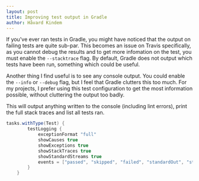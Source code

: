 ```yaml
---
layout: post
title: Improving test output in Gradle
author: Håvard Kindem
---
```

If you've ever ran tests in Gradle, you might have noticed that the output on failing tests are quite sub-par. This becomes an issue on Travis specifically, as you cannot debug the results and to get more infomation on the test, you must enable the `--stacktrace` flag. By default, Gradle does not output which tests have been run, something which could be useful.

Another thing I find useful is to see any console output. You could enable the `--info` or `--debug` flag, but I feel that Gradle clutters this too much. For my projects, I prefer using this test configuration to get the most information possible, without cluttering the output too badly. 

This will output anything written to the console (including lint errors), print the full stack traces and list all tests ran.

```groovy
tasks.withType(Test) {
        testLogging {
            exceptionFormat "full"
            showCauses true
            showExceptions true
            showStackTraces true
            showStandardStreams true
            events = ["passed", "skipped", "failed", "standardOut", "standardError"]
        }
    }
```
